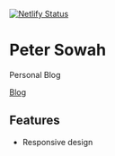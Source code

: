 [![Netlify Status](https://api.netlify.com/api/v1/badges/88d3a42c-0fc5-41bd-ab2a-b59af790d50d/deploy-status)](https://app.netlify.com/sites/petersowah/deploys)

# Peter Sowah

Personal Blog

[Blog](https://petersowah.dev) &nbsp;

## Features

+ Responsive design
